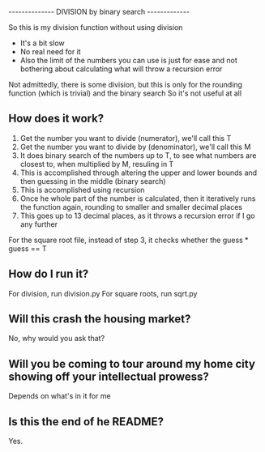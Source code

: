 -------------- DIVISION by binary search -------------

So this is my division function without using division
- It's a bit slow
- No real need for it
- Also the limit of the numbers you can use is just for ease and not bothering about calculating what will throw a recursion error

Not admittedly, there is some division, but this is only for the rounding function (which is trivial) and the binary search
So it's not useful at all

How does it work?
-----------------

1) Get the number you want to divide (numerator), we'll call this T
2) Get the number you want to divide by (denominator), we'll call this M
3) It does binary search of the numbers up to T, to see what numbers are closest to, when multiplied by M, resuling in T
4) This is accomplished through altering the upper and lower bounds and then guessing in the middle (binary search)
5) This is accomplished using recursion
6) Once he whole part of the number is calculated, then it iteratively runs the function again, rounding to smaller and smaller decimal places
7) This goes up to 13 decimal places, as it throws a recursion error if I go any further

For the square root file, instead of step 3, it checks whether the guess * guess == T

How do I run it?
----------------

For division, run division.py
For square roots, run sqrt.py

Will this crash the housing market?
-----------------------------------

No, why would you ask that?

Will you be coming to tour around my home city showing off your intellectual prowess?
-------------------------------------------------------------------------------------

Depends on what's in it for me

Is this the end of he README?
-----------------------------

Yes.